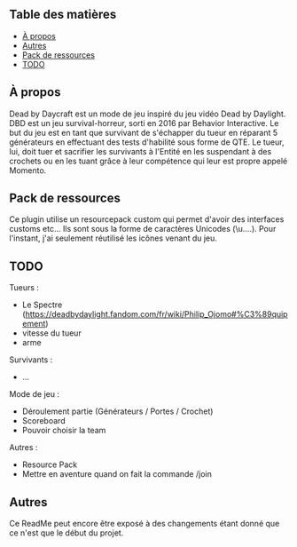 




## Table des matières

- [À propos](#à-propos)
- [Autres](#autres)
- [Pack de ressources](#pack-de-ressources)
- [TODO](#todo)

## À propos

Dead by Daycraft est un mode de jeu inspiré du jeu vidéo Dead by Daylight. DBD est un jeu survival-horreur, sorti en 2016 par Behavior Interactive. Le but du jeu est en tant que survivant de s'échapper du tueur
en réparant 5 générateurs en effectuant des tests d'habilité sous forme de QTE. Le tueur, lui, doit tuer et sacrifier les survivants à l'Entité en les
suspendant à des crochets ou en les tuant grâce à leur compétence qui leur est propre appelé Momento.

## Pack de ressources

Ce plugin utilise un resourcepack custom qui permet d'avoir des interfaces customs etc... Ils sont sous la forme de caractères Unicodes (\u....).
Pour l'instant, j'ai seulement réutilisé les icônes venant du jeu.

## TODO
 Tueurs :
  - Le Spectre (https://deadbydaylight.fandom.com/fr/wiki/Philip_Ojomo#%C3%89quipement)
   - vitesse du tueur
   - arme

 Survivants :
  - ...

 Mode de jeu :
  - Déroulement partie (Générateurs / Portes / Crochet)
  - Scoreboard
  - Pouvoir choisir la team

 Autres :
 - Resource Pack
 - Mettre en aventure quand on fait la commande /join

## Autres

Ce ReadMe peut encore être exposé à des changements étant donné que ce n'est que le début du projet.

